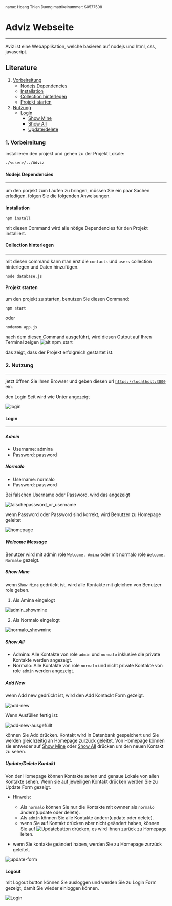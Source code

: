 <sup>
name: Hoang Thien Duong
matrikelnummer: S0577508
</sup>

# Adviz Webseite
***
Aviz ist eine Webapplikation, welche basieren auf nodejs und html, css, javascript.

## Literature
1. [Vorbeireitung](#1-vorbeireitung)
    * [Nodejs Dependencies](#nodejs-dependencies)
    * [Installation](#installation)
    * [Collection hinterlegen](#collection-hinterlegen)
    * [Projekt starten](#projekt-starten)
2. [Nutzung](#2-nutzung)
    * [Login](#login)
        * [Show Mine](#show-mine)
        * [Show All](#show-all)
        * [Update/delete](#update/delete)

### 1. Vorbeireitung
installieren den projekt und gehen zu der Projekt Lokale:
```
./<user>/../Adviz

```
#### Nodejs Dependencies
***
um den porjekt zum Laufen zu bringen, müssen Sie ein paar Sachen erledigen. folgen Sie die folgenden Anweisungen.
#### Installation
```
npm install
```
mit diesen Command wird alle nötige Dependencies für den Projekt installiert.
#### Collection hinterlegen
***
mit diesen command kann man erst die `contacts` und `users` collection hinterlegen und Daten hinzufügen.
```
node database.js
```
#### Projekt starten
um den projekt zu starten, benutzen Sie diesen Command:
```
npm start
```
oder 
```
nodemon app.js
```
nach dem diesen Command ausgeführt, wird diesen Output auf Ihren Terminal zeigen
![alt npm_start](./Adviz/public/images/readmeImages/npmstart.png "npm start")

das zeigt, dass der Projekt erfolgreich gestartet ist. 

### 2. Nutzung
***
jetzt öffnen Sie Ihren Browser und geben diesen url [`https://localhost:3000` ](https://localhost:3000) ein.

den Login Seit wird wie Unter angezeigt

![login](./Adviz/public/images/readmeImages/Login.png "Login Page")

#### Login
***
##### Admin
+ Username: admina
+ Password: password
##### Normalo
+ Username: normalo
+ Password: password

Bei falschen Username oder Password, wird das angezeigt

![falschepassword_or_username](./Adviz/public/images/readmeImages/falscheusername_or_password.png "falsche password or username")

wenn Password oder Password sind korrekt, wird Benutzer zu Homepage geleitet

![homepage](./Adviz/public/images/readmeImages/homepage_admina.png "Homepage")
##### Welcome Message

Benutzer wird mit admin role `Welcome, Amina` oder mit normalo role  `Welcome, Normalo` gezeigt.

##### Show Mine 

wenn `Show Mine` gedrückt ist, wird alle Kontakte mit gleichen von Benutzer role geben. 
1. Als Amina eingelogt

![admin_showmine](./Adviz/public/images/readmeImages/Show_mine_admin.png "showmine admin")


2. Als Normalo eingelogt

![normalo_showmine](./Adviz/public/images/readmeImages/showmine_normalo.png "shownmine normalo")

##### Show All
* Admina: 
Alle Kontakte von role `admin` und `normalo` inklusive die private Kontakte werden   angezeigt.
* Normalo: 
Alle Kontakte von role `normalo` und  nicht private Kontakte von role `admin` werden angezeigt.

##### Add New
wenn Add new gedrückt ist, wird den Add Kontackt Form gezeigt.

![add-new](./Adviz/public/images/readmeImages/addnew.png "add new")


Wenn Ausfüllen fertig ist: 

![add-new-ausgefüllt](./Adviz/public/images/readmeImages/addnew_ausgefuellt.png "add new ausgefuellt")

können Sie Add drücken. Kontakt wird in Datenbank gespeichert und Sie werden gleichzeitig an Homepage zurzück geleitet. Von Homepage können sie entweder auf [Show Mine](#show-mine) oder [Show All](#show-all) drücken um den neuen Kontakt zu sehen.
##### Update/Delete Kontakt
Von der Homepage können Kontakte sehen und genaue Lokale von allen Kontakte sehen. 
Wenn sie auf jeweiligen Kontakt drücken werden Sie zu Update Form gezeigt.

* Hinweis: 
    + Als `normalo` können Sie nur die Kontakte mit ownner als `normalo` ändern(update oder delete).
    + Als `admin` können Sie alle Kontakte ändern(update oder delete). 
    + wenn Sie auf Kontakt drücken aber nicht geändert haben, können Sie auf ![Updatebutton](./Adviz/public/images/readmeImages/update_button.png) drücken, es wird Ihnen zurück zu Homepage leiten. 

* wenn Sie kontakte geändert haben, werden Sie zu Homepage zurzück geleitet. 

![update-form](./Adviz/public/images/readmeImages/update_form.png "update-form")

#### Logout

mit Logout button können Sie ausloggen und werden Sie zu Login Form gezeigt, damit Sie wieder einloggen können.

![Login](./Adviz/public/images/readmeImages/Login.png)

